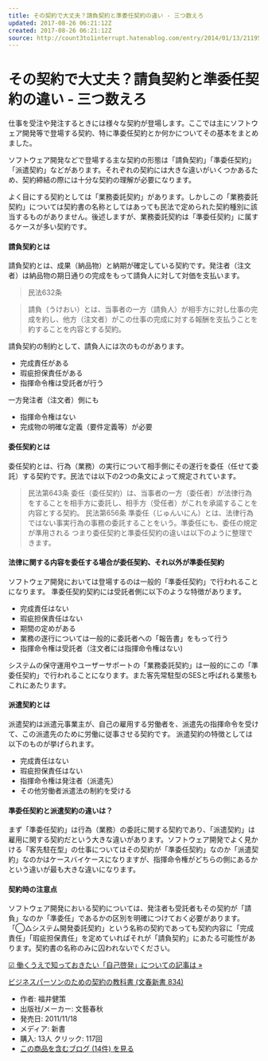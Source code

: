 ```yaml
---
title: その契約で大丈夫？請負契約と準委任契約の違い - 三つ数えろ
updated: 2017-08-26 06:21:12Z
created: 2017-08-26 06:21:12Z
source: http://count3to1interrupt.hatenablog.com/entry/2014/01/13/211953
---
```


# その契約で大丈夫？請負契約と準委任契約の違い - 三つ数えろ

仕事を受注や発注するときには様々な契約が登場します。ここでは主にソフトウェア開発等で登場する契約、特に準委任契約とか何かについてその基本をまとめました。

ソフトウェア開発などで登場する主な契約の形態は「請負契約」「準委任契約」「派遣契約」などがあります。それぞれの契約には大きな違いがいくつかあるため、契約締結の際には十分な契約の理解が必要になります。

よく目にする契約としては「業務委託契約」があります。しかしこの「業務委託契約」については契約書の名称としてはあっても民法で定められた契約種別に該当するものがありません。後述しますが、業務委託契約は「準委任契約」に属するケースが多い契約です。

#### 請負契約とは

請負契約とは、成果（納品物）と納期が確定している契約です。発注者（注文者）は納品物の期日通りの完成をもって請負人に対して対価を支払います。
> 民法632条

> 請負（うけおい）とは、当事者の一方（請負人）が相手方に対し仕事の完成を約し、他方（注文者）がこの仕事の完成に対する報酬を支払うことを約することを内容とする契約。

請負契約の制約として、請負人には次のものがあります。

- 完成責任がある
- 瑕疵担保責任がある
- 指揮命令権は受託者が行う

一方発注者（注文者）側にも

- 指揮命令権はない
- 完成物の明確な定義（要件定義等）が必要

#### 委任契約とは

委任契約とは、行為（業務）の実行について相手側にその遂行を委任（任せて委託）する契約です。民法では以下の2つの条文によって規定されています。
> 民法第643条
> 委任（委任契約）は、当事者の一方（委任者）が法律行為をすることを相手方に委託し、相手方（受任者）がこれを承諾することを内容とする契約。
> 民法第656条
> 準委任（じゅんいにん）とは、法律行為ではない事実行為の事務の委託することをいう。準委任にも、委任の規定が準用される
つまり委任契約と準委任契約の違いは以下のように整理できます。

#### 法律に関する内容を委任する場合が委任契約、それ以外が準委任契約

ソフトウェア開発においては登場するのは一般的「準委任契約」で行われることになります。
準委任契約契約には受託者側に以下のような特徴があります。

- 完成責任はない
- 瑕疵担保責任はない
- 期間の定めがある
- 業務の遂行については一般的に委託者への「報告書」をもって行う
- 指揮命令権は受託者（注文者には指揮命令権はない)

システムの保守運用やユーザーサポートの「業務委託契約」は一般的にこの「準委任契約」で行われることになります。また客先常駐型のSESと呼ばれる業態もこれにあたります。

#### 派遣契約とは

派遣契約は派遣元事業主が、自己の雇用する労働者を、派遣先の指揮命令を受けて、この派遣先のために労働に従事させる契約です。
派遣契約の特徴としては以下のものが挙げられます。

- 完成責任はない
- 瑕疵担保責任はない
- 指揮命令権は発注者（派遣先）
- その他労働者派遣法の制約を受ける

#### 準委任契約と派遣契約の違いは？

まず「準委任契約」は行為（業務）の委託に関する契約であり、「派遣契約」は雇用に関する契約だという大きな違いがあります。ソフトウェア開発でよく見かける「客先駐在型」の仕事についてはその契約が「準委任契約」なのか「派遣契約」なのかはケースバイケースになりますが、指揮命令権がどちらの側にあるかという違いが最も大きな違いになります。

#### 契約時の注意点

ソフトウェア開発においる契約については、発注者も受託者もその契約が「請負」なのか「準委任」であるかの区別を明確につけておく必要があります。「◯△システム開発委託契約」という名称の契約であっても契約内容に「完成責任」「瑕疵担保責任」を定めていればそれが「請負契約」にあたる可能性があります。契約書の名称のみに囚われないでください。

[☑ 働くうえで知っておきたい「自己啓発」についての記事は »](http://count3to1interrupt.hatenablog.com/archive/category/%E5%83%8D%E3%81%8F-%E8%87%AA%E5%B7%B1%E5%95%93%E7%99%BA)

[ビジネスパーソンのための契約の教科書 (文春新書 834)](http://www.amazon.co.jp/exec/obidos/ASIN/4166608347/runthroughthi-22/)

- 作者: 福井健策
- 出版社/メーカー: 文藝春秋
- 発売日: 2011/11/18
- メディア: 新書
- 購入: 13人 クリック: 117回
- [この商品を含むブログ (14件) を見る](http://d.hatena.ne.jp/asin/4166608347/runthroughthi-22)